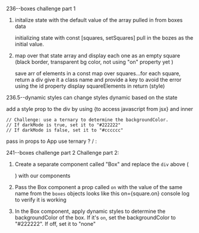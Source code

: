 236--boxes challenge part 1
1. initalize state with the default value of the array pulled in from boxes data 

    initializing state with const [squares, setSquares]
    pull in the bozes as the initial value. 

2. map over that state array and display each one as an empty square (black border, transparent bg color, not using "on" property yet )
    
    save arr of elements in a const
    map over squares...for each square, return a div
    give it a class name and provide a key to avoid the error using the id property 
    display squareElements in return (style)

236.5--dynamic styles
can change styles dynamic based on the state

add a style prop to the div by using {to access javascript from jsx} and inner 

    // Challenge: use a ternary to determine the backgroundColor.
    // If darkMode is true, set it to "#222222"
    // If darkMode is false, set it to "#cccccc"

pass in props to App
use ternary ? / :

241--boxes challenge part 2
Challenge part 2:
1. Create a separate component called "Box" and
   replace the `div` above (<div style={styles} className='box' key={square.id}></div>) with our <Box /> components



2. Pass the Box component a prop called `on` with the
   value of the same name from the `boxes` objects
    looks like this on={square.on}
    console log to verify it is working


3. In the Box component, apply dynamic styles to determine
   the backgroundColor of the box. If it's `on`, set the
   backgroundColor to "#222222". If off, set it to "none"

   




